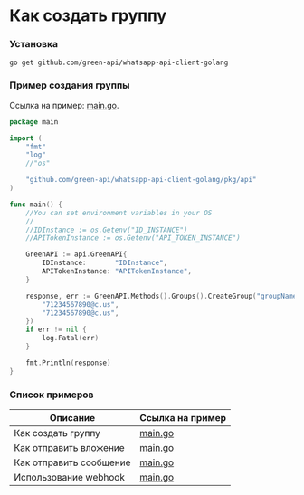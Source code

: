 # Как создать группу

### Установка

```shell
go get github.com/green-api/whatsapp-api-client-golang
```

### Пример создания группы

Ссылка на
пример: [main.go](https://github.com/green-api/whatsapp-api-client-golang/blob/master/examples/create_group/main.go).

```go
package main

import (
	"fmt"
	"log"
	//"os"

	"github.com/green-api/whatsapp-api-client-golang/pkg/api"
)

func main() {
	//You can set environment variables in your OS
	//
	//IDInstance := os.Getenv("ID_INSTANCE")
	//APITokenInstance := os.Getenv("API_TOKEN_INSTANCE")

	GreenAPI := api.GreenAPI{
		IDInstance:       "IDInstance",
		APITokenInstance: "APITokenInstance",
	}

	response, err := GreenAPI.Methods().Groups().CreateGroup("groupName", []string{
		"71234567890@c.us",
		"71234567890@c.us",
	})
	if err != nil {
		log.Fatal(err)
	}

	fmt.Println(response)
}
```

### Список примеров

| Описание                | Ссылка на пример                                                                                                    |
|-------------------------|---------------------------------------------------------------------------------------------------------------------|
| Как создать группу      | [main.go](https://github.com/green-api/whatsapp-api-client-golang/blob/master/examples/create_group/main.go)        |
| Как отправить вложение  | [main.go](https://github.com/green-api/whatsapp-api-client-golang/blob/master/examples/send_file_by_upload/main.go) |
| Как отправить сообщение | [main.go](https://github.com/green-api/whatsapp-api-client-golang/blob/master/examples/send_message/main.go)        |
| Использование webhook   | [main.go](https://github.com/green-api/whatsapp-api-client-golang/blob/master/examples/webhook/main.go)             | 
